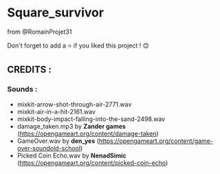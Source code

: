 # Square_survivor

from @RomainProjet31

Don't forget to add a ⭐ if you liked this project ! 😊

## CREDITS :

### Sounds :

* mixkit-arrow-shot-through-air-2771.wav
* mixkit-air-in-a-hit-2161.wav
* mixkit-body-impact-falling-into-the-sand-2498.wav
* damage_taken.mp3 by **Zander games** (https://opengameart.org/content/damage-taken)
* GameOver.wav by **den_yes** (https://opengameart.org/content/game-over-soundold-school)
* Picked Coin Echo.wav by **NenadSimic** (https://opengameart.org/content/picked-coin-echo)